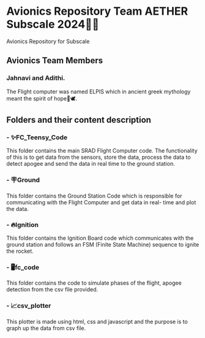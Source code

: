# Avionics Repository Team AETHER Subscale 2024🚀🚀     
Avionics Repository for Subscale  
## Avionics Team Members     
### Jahnavi and Adithi.    

The Flight computer was named ELPIS which in ancient greek mythology meant the spirit of hope🤍🕊️.  

## Folders and their content description  

### - ✨FC_Teensy_Code   
This folder contains the main SRAD Flight Computer code. The functionality of this is to get data from the sensors, store the data, process the data to detect apogee and send the data in real time to the ground station.     

### - 🪧Ground
This folder contains the Ground Station Code which is responsible for communicating with the Flight Computer and get data in real- time and plot the data.    

### - 🔥Ignition
This folder contains the Ignition Board code which communicates with the ground station and follows an FSM (Finite State Machine) sequence to ignite the rocket.   
    
### - 🖥️fc_code 
This folder contains the code to simulate phases of the flight, apogee detection from the csv file provided.  

### - 📈csv_plotter
This plotter is made using html, css and javascript and the purpose is to graph up the data from csv file.  

